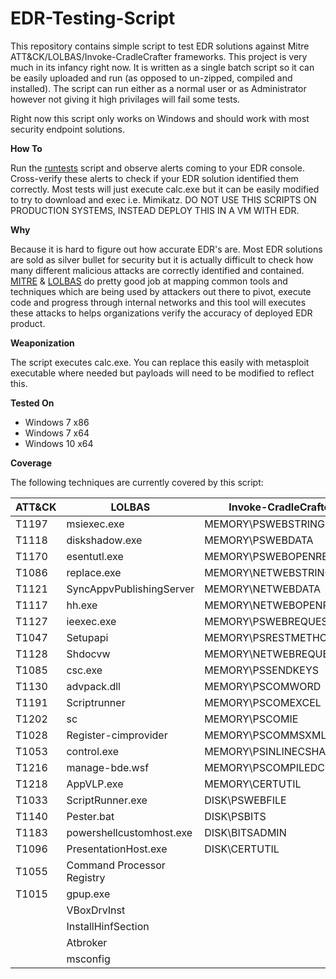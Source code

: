# EDR-Testing-Script

This repository contains simple script to test EDR solutions against Mitre ATT&CK/LOLBAS/Invoke-CradleCrafter frameworks. This project is very much in its infancy right now. It is written as a single batch script so it can be easily uploaded and run (as opposed to un-zipped, compiled and installed). The script can run either as a normal user or as Administrator however not giving it high privilages will fail some tests.

Right now this script only works on Windows and should work with most security endpoint solutions.

**How To**

Run the [runtests](runtests.bat) script and observe alerts coming to your EDR console. Cross-verify these alerts to check if your EDR solution identified them correctly. Most tests will just execute calc.exe but it can be easily modified to try to download and exec i.e. Mimikatz. DO NOT USE THIS SCRIPTS ON PRODUCTION SYSTEMS, INSTEAD DEPLOY THIS IN A VM WITH EDR. 

**Why**

Because it is hard to figure out how accurate EDR's are. Most EDR solutions are sold as silver bullet for security but it is actually difficult to check how many different malicious attacks are correctly identified and contained. [MITRE](https://attack.mitre.org/wiki/Main_Page) & [LOLBAS](https://github.com/api0cradle/LOLBAS ) do pretty good job at mapping common tools and techniques which are being used by attackers out there to pivot, execute code and progress through internal networks and this tool will executes these attacks to helps organizations verify the accuracy of deployed EDR product. 

**Weaponization** 

The script executes calc.exe. You can replace this easily with metasploit executable where needed but payloads will need to be modified to reflect this.

**Tested On**

* Windows 7 x86
* Windows 7 x64
* Windows 10 x64

**Coverage**

The following techniques are currently covered by this script: 

| ATT&CK  | LOLBAS | Invoke-CradleCrafter |
| ------------- | ------------- | ------------- |
| T1197  | msiexec.exe  | MEMORY\PSWEBSTRING |
| T1118  | diskshadow.exe  | MEMORY\PSWEBDATA |           
| T1170  | esentutl.exe | MEMORY\PSWEBOPENREAD |
| T1086  | replace.exe | MEMORY\NETWEBSTRING |
| T1121  | SyncAppvPublishingServer | MEMORY\NETWEBDATA | 
| T1117  | hh.exe | MEMORY\NETWEBOPENREAD |
| T1127  | ieexec.exe | MEMORY\PSWEBREQUEST |
| T1047  | Setupapi | MEMORY\PSRESTMETHOD | 
| T1128  | Shdocvw | MEMORY\NETWEBREQUEST |
| T1085  | csc.exe | MEMORY\PSSENDKEYS |
| T1130  | advpack.dll | MEMORY\PSCOMWORD |
| T1191  | Scriptrunner | MEMORY\PSCOMEXCEL |
| T1202  | sc | MEMORY\PSCOMIE |
| T1028  | Register-cimprovider | MEMORY\PSCOMMSXML |
| T1053  | control.exe | MEMORY\PSINLINECSHARP |
| T1216  | manage-bde.wsf | MEMORY\PSCOMPILEDCSHARP |
| T1218  | AppVLP.exe | MEMORY\CERTUTIL |
| T1033  | ScriptRunner.exe | DISK\PSWEBFILE | 
| T1140  | Pester.bat | DISK\PSBITS |
| T1183  | powershellcustomhost.exe | DISK\BITSADMIN |
| T1096  | PresentationHost.exe | DISK\CERTUTIL |
| T1055  | Command Processor Registry | |
| T1015  | gpup.exe | |
| | VBoxDrvInst | | 
| | InstallHinfSection | |
| | Atbroker | |
| | msconfig | |
 